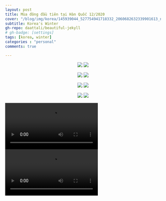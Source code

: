 ```yaml
---
layout: post
title: Mùa đông đầu tiên tại Hàn Quốc 12/2020
cover: "/blog/img/korea/145939044_527754941718332_2060682632339901613_n.jpg"
subtitle: Korea's Winter
gh-repo: daattali/beautiful-jekyll
# gh-badge: [settings]
tags: [korea, winter]
categories : "personal"
comments: true

---
```

<p align="center">
  <img src="https://github.com/ngthanhtin/blog/blob/master/static/img/korea/130924253_599681930800250_2219087635213251786_n.jpg?raw=true">
  <img src="https://github.com/ngthanhtin/blog/blob/master/static/img/korea/130940373_3482315181845935_4752142319875338644_n.jpg?raw=true">
</p>


<p align="center">
  <img src="https://github.com/ngthanhtin/blog/blob/master/static/img/korea/144960738_717930672242608_4125903987743901259_n.jpg?raw=true">
  <img src="https://github.com/ngthanhtin/blog/blob/master/static/img/korea/144962631_169325181332251_1443020125095465340_n.jpg?raw=true">
</p>


<p align="center">
  <img src="https://github.com/ngthanhtin/blog/blob/master/static/img/korea/144774194_128308199146129_7761446551888631714_n.jpg?raw=true">
  <img src="https://github.com/ngthanhtin/blog/blob/master/static/img/korea/144964526_400041957755665_691776060661088403_n.jpg?raw=true">
</p>

<p align="center">
  <img src="https://github.com/ngthanhtin/blog/blob/master/static/img/korea/145017818_706894226575855_8221067115095037188_n.jpg?raw=true">
  <img src="https://github.com/ngthanhtin/blog/blob/master/static/img/korea/145939044_527754941718332_2060682632339901613_n.jpg?raw=true">
</p>

<video controls>
  <source src="https://github.com/ngthanhtin/blog/blob/master/static/img/korea/video-1612244535.mp4?raw=true" type="video/mp4">
</video>

<video controls>
  <source src="https://github.com/ngthanhtin/blog/blob/master/static/img/korea/video-1612244548.mp4?raw=true" type="video/mp4">
</video>